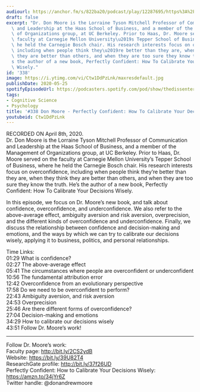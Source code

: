 ```yaml
---
audiourl: https://anchor.fm/s/822ba20/podcast/play/12287695/https%3A%2F%2Fd3ctxlq1ktw2nl.cloudfront.net%2Fproduction%2F2020-3-11%2F63609245-44100-2-0faee71f45f8c.m4a
draft: false
excerpt: "Dr. Don Moore is the Lorraine Tyson Mitchell Professor of Communication\
  \ and Leadership at the Haas School of Business, and a member of the Management\
  \ of Organizations group, at UC Berkeley. Prior to Haas, Dr. Moore served on the\
  \ faculty at Carnegie Mellon University\u2019s Tepper School of Business, where\
  \ he held the Carnegie Bosch chair. His research interests focus on overconfidence,\
  \ including when people think they\u2019re better than they are, when they think\
  \ they are better than others, and when they are too sure they know the truth. He\u2019\
  s the author of a new book, Perfectly Confident: How To Calibrate Your Decisions\
  \ Wisely."
id: '338'
image: https://i.ytimg.com/vi/Ctw1DdPzLnk/maxresdefault.jpg
publishDate: 2020-05-25
spotifyEpisodeUrl: https://podcasters.spotify.com/pod/show/thedissenter/episodes/338-Don-Moore---Perfectly-Confident-How-To-Calibrate-Your-Decisions-Wisely-eclg8f
tags:
- Cognitive Science
- Psychology
title: '#338 Don Moore - Perfectly Confident: How To Calibrate Your Decisions Wisely'
youtubeid: Ctw1DdPzLnk
---
```

<div class="timelinks">

RECORDED ON April 8th, 2020.  
Dr. Don Moore is the Lorraine Tyson Mitchell Professor of Communication and Leadership at the Haas School of Business, and a member of the Management of Organizations group, at UC Berkeley. Prior to Haas, Dr. Moore served on the faculty at Carnegie Mellon University’s Tepper School of Business, where he held the Carnegie Bosch chair. His research interests focus on overconfidence, including when people think they’re better than they are, when they think they are better than others, and when they are too sure they know the truth. He’s the author of a new book, Perfectly Confident: How To Calibrate Your Decisions Wisely.

In this episode, we focus on Dr. Moore’s new book, and talk about confidence, overconfidence, and underconfidence. We also refer to the above-average effect, ambiguity aversion and risk aversion, overprecision, and the different kinds of overconfidence and underconfidence. Finally, we discuss the relationship between confidence and decision-making and emotions, and the ways by which we can try to calibrate our decisions wisely, applying it to business, politics, and personal relationships. 

Time Links:  
<time>01:29</time> What is confidence?  
<time>02:27</time> The above-average effect  
<time>05:41</time> The circumstances where people are overconfident or underconfident  
<time>10:56</time> The fundamental attribution error  
<time>12:42</time> Overconfidence from an evolutionary perspective  
<time>17:58</time> Do we need to be overconfident to perform?  
<time>22:43</time> Ambiguity aversion, and risk aversion  
<time>24:53</time> Overprecision  
<time>25:46</time> Are there different forms of overconfidence?  
<time>27:04</time> Decision-making and emotions  
<time>34:29</time> How to calibrate our decisions wisely  
<time>43:51</time> Follow Dr. Moore’s work!

---

Follow Dr. Moore’s work:  
Faculty page: http://bit.ly/2CS2ydB  
Website: https://bit.ly/39U82T4  
ResearchGate profile: http://bit.ly/37f26UD  
Perfectly Confident: How to Calibrate Your Decisions Wisely: https://amzn.to/34jYr6Z  
Twitter handle: @donandrewmoore
</div>


